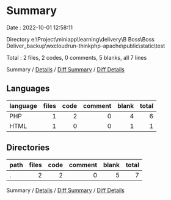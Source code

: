 # Summary

Date : 2022-10-01 12:58:11

Directory e:\\Project\\miniapp\\learning\\delivery\\B Boss\\Boss Deliver_backup\\wxcloudrun-thinkphp-apache\\public\\static\\test

Total : 2 files,  2 codes, 0 comments, 5 blanks, all 7 lines

Summary / [Details](details.md) / [Diff Summary](diff.md) / [Diff Details](diff-details.md)

## Languages
| language | files | code | comment | blank | total |
| :--- | ---: | ---: | ---: | ---: | ---: |
| PHP | 1 | 2 | 0 | 4 | 6 |
| HTML | 1 | 0 | 0 | 1 | 1 |

## Directories
| path | files | code | comment | blank | total |
| :--- | ---: | ---: | ---: | ---: | ---: |
| . | 2 | 2 | 0 | 5 | 7 |

Summary / [Details](details.md) / [Diff Summary](diff.md) / [Diff Details](diff-details.md)